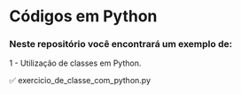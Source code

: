 # Códigos em Python

### Neste repositório você encontrará um exemplo de:
1 - Utilização de classes em Python.

✅ exercicio_de_classe_com_python.py

